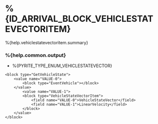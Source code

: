 # %{ID_ARRIVAL_BLOCK_VEHICLESTATEVECTORITEM}

%{help.vehiclestatevectoritem.summary}

### %{help.common.output}

-   %{PYRITE_TYPE_ENUM_VEHICLESTATEVECTOR}

```
<block type="GetVehicleState">
    <value name="VALUE-0">
        <block type="EventVehicle"></block>
    </value>
        <value name="VALUE-1">
        <block type="VehicleStateVectorItem">
            <field name="VALUE-0">VehicleStateVector</field>
            <field name="VALUE-1">LinearVelocity</field>
        </block>
    </value>
</block>
```